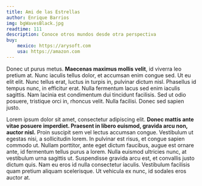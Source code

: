```yaml
---
title: Ami de las Estrellas
author: Enrique Barrios
img: bgWavesBlack.jpg
readtime: 111
description: Conoce otros mundos desde otra perspectiva
buy:
    mexico: https://arysoft.com
    usa: https://amazon.com
---
```

 Donec ut purus metus. **Maecenas maximus mollis velit**, id viverra leo pretium at. Nunc iaculis tellus dolor, et accumsan enim congue sed. Ut eu elit elit. Nunc tellus erat, luctus in turpis in, pulvinar dictum nisl. Phasellus id tempus nunc, in efficitur erat. Nulla fermentum lacus sed enim iaculis sagittis. Nam lacinia est condimentum dui tincidunt facilisis. Sed ut odio posuere, tristique orci in, rhoncus velit. Nulla facilisi. Donec sed sapien justo.

 Lorem ipsum dolor sit amet, consectetur adipiscing elit. **Donec mattis ante vitae posuere imperdiet. Praesent in libero euismod, gravida arcu non, auctor nisl.** Proin suscipit sem vel lectus accumsan congue. Vestibulum ut egestas nisi, a sollicitudin lorem. In pulvinar est risus, et congue sapien commodo ut. Nullam porttitor, ante eget dictum faucibus, augue est ornare ante, id fermentum tellus purus a lorem. Nulla euismod ultricies nunc, at vestibulum urna sagittis ut. Suspendisse gravida arcu est, et convallis justo dictum quis. Nam eu eros id nulla consectetur iaculis. Vestibulum facilisis quam pretium aliquam scelerisque. Ut vehicula ex nunc, id sodales eros auctor at. 